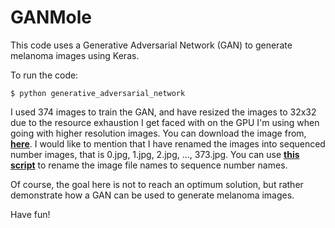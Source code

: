 # GANMole
This code uses a Generative Adversarial Network (GAN) to generate melanoma images using Keras.

To run the code:

`$ python generative_adversarial_network`

I used 374 images to train the GAN, and have resized the images to 32x32 due to the resource exhaustion I get faced with on the GPU I'm using when going with higher resolution images. You can download the image from, <a href="https://drive.google.com/drive/folders/14r8ivbgGk4wEH8JXESXS30ONOz0oAZC4?usp=sharing"><strong>here</strong></a>. I would like to mention that I have renamed the images into sequenced number images, that is 0.jpg, 1.jpg, 2.jpg, ..., 373.jpg. You can use <a href="https://github.com/abderhasan/rename_image_files_to_sequence_number_name"><strong>this script</strong></a> to rename the image file names to sequence number names.

Of course, the goal here is not to reach an optimum solution, but rather demonstrate how a GAN can be used to generate melanoma images.

Have fun!
